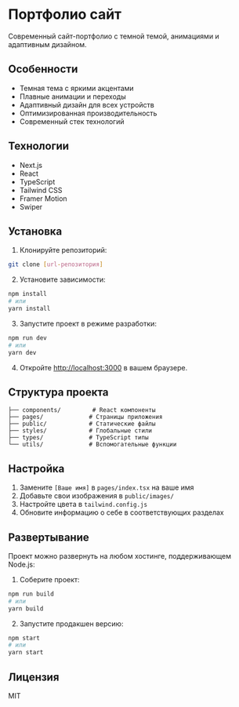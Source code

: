 # Портфолио сайт

Современный сайт-портфолио с темной темой, анимациями и адаптивным дизайном.

## Особенности

- Темная тема с яркими акцентами
- Плавные анимации и переходы
- Адаптивный дизайн для всех устройств
- Оптимизированная производительность
- Современный стек технологий

## Технологии

- Next.js
- React
- TypeScript
- Tailwind CSS
- Framer Motion
- Swiper

## Установка

1. Клонируйте репозиторий:
```bash
git clone [url-репозитория]
```

2. Установите зависимости:
```bash
npm install
# или
yarn install
```

3. Запустите проект в режиме разработки:
```bash
npm run dev
# или
yarn dev
```

4. Откройте [http://localhost:3000](http://localhost:3000) в вашем браузере.

## Структура проекта

```
├── components/         # React компоненты
├── pages/             # Страницы приложения
├── public/            # Статические файлы
├── styles/            # Глобальные стили
├── types/             # TypeScript типы
└── utils/             # Вспомогательные функции
```

## Настройка

1. Замените `[Ваше имя]` в `pages/index.tsx` на ваше имя
2. Добавьте свои изображения в `public/images/`
3. Настройте цвета в `tailwind.config.js`
4. Обновите информацию о себе в соответствующих разделах

## Развертывание

Проект можно развернуть на любом хостинге, поддерживающем Node.js:

1. Соберите проект:
```bash
npm run build
# или
yarn build
```

2. Запустите продакшен версию:
```bash
npm start
# или
yarn start
```

## Лицензия

MIT 

